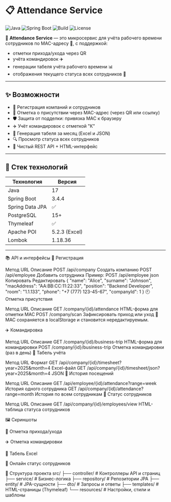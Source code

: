 # 📋 Attendance Service

![Java](https://img.shields.io/badge/Java-17-blue.svg)
![Spring Boot](https://img.shields.io/badge/Spring%20Boot-3.4.4-brightgreen.svg)
![Build](https://img.shields.io/badge/build-passing-brightgreen.svg)
![License](https://img.shields.io/badge/license-MIT-lightgrey.svg)

📌 **Attendance Service** — это микросервис для учёта рабочего времени сотрудников по MAC-адресу 📱, с поддержкой:
- отметки прихода/ухода через QR
- учёта командировок ✈️
- генерации табеля учёта рабочего времени 📊
- отображения текущего статуса всех сотрудников 👀

---

## ✨ Возможности

- 🏢 Регистрация компаний и сотрудников
- 📱 Отметка о присутствии через MAC-адрес (через QR или ссылку)
- 🛡️ Защита от подделки: привязка MAC к браузеру
- ✈️ Учёт командировок с отметкой "К"
- 📅 Генерация табеля за месяц (Excel и JSON)
- 🔍 Просмотр статуса всех сотрудников
- 📜 Чистый REST API + HTML-интерфейс

---

## 🧩 Стек технологий

| Технология       | Версия       |
|------------------|--------------|
| Java             | 17           |
| Spring Boot      | 3.4.4        |
| Spring Data JPA  | ✅           |
| PostgreSQL       | 15+          |
| Thymeleaf        | ✅           |
| Apache POI       | 5.2.3 (Excel)|
| Lombok           | 1.18.36      |

---

📚 API и интерфейсы
👥 Регистрация

Метод	URL	Описание
POST	/api/company	Создать компанию
POST	/api/employee	Добавить сотрудника
Пример: POST /api/employee
json
Копировать
Редактировать
{
  "name": "Alice",
  "surname": "Johnson",
  "macAddress": "AA:BB:CC:11:22:33",
  "position": "Backend Developer",
  "room": "1.1.133",
  "phone": "+7 (777) 123-45-67",
  "companyId": 1
}
🕘 Отметка присутствия

Метод	URL	Описание
GET	/company/{id}/attendance	HTML-форма для отметки MAC
POST	/company/scan	Зафиксировать приход или уход
📌 MAC сохраняется в localStorage и становится нередактируемым.

✈️ Командировка

Метод	URL	Описание
GET	/company/{id}/business-trip	HTML-форма для командировки
POST	/company/{id}/business-trip	Отметка командировки (раз в день)
📅 Табель учёта

Метод	URL	Формат
GET	/api/company/{id}/timesheet?year=2025&month=4	Excel-файл
GET	/api/company/{id}/timesheet/json?year=2025&month=4	JSON
📆 История посещений

Метод	URL	Описание
GET	/api/employee/{id}/attendance?range=week	История одного сотрудника
GET	/api/company/{id}/attendance?range=month	История по всем сотрудникам
👀 Статус сотрудников

Метод	URL	Описание
GET	/api/company/{id}/employees/view	HTML-таблица статуса сотрудников

🖼️ Скриншоты

🧍 Отметка прихода/ухода


✈️ Отметка командировки


📄 Табель Excel


👀 Онлайн статус сотрудников


📁 Структура проекта
src/
├── controller/      # Контроллеры API и страниц
├── service/         # Бизнес-логика
├── repository/      # Репозитории JPA
├── entity/          # JPA-сущности
├── dto/             # Запросы и ответы
├── templates/       # HTML-страницы (Thymeleaf)
└── resources/       # Настройки, стили и шаблоны
